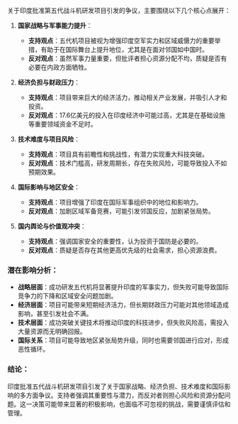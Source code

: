 关于印度批准第五代战斗机研发项目引发的争议，主要围绕以下几个核心点展开：

1. **国家战略与军事能力提升**：
   - **支持观点**：五代机项目被视为增强印度空军实力和区域威慑力的重要举措，有助于在国际舞台上提升地位，尤其是在面对邻国如中国时。
   - **反对观点**：虽然军事力量重要，但批评者担心资源分配不均，质疑是否有必要在内政方面牺牲。

2. **经济负担与财政压力**：
   - **支持观点**：项目带来巨大的经济活力，推动相关产业发展，并吸引人才和投资。
   - **反对观点**：17.6亿美元的投入在印度经济中可能过高，尤其是在基础设施等重要领域资金不足时。

3. **技术难度与项目风险**：
   - **支持观点**：项目具有前瞻性和挑战性，有潜力实现重大科技突破。
   - **反对观点**：技术门槛高，研发周期长，存在失败风险，可能导致投入不如预期效果。

4. **国际影响与地区安全**：
   - **支持观点**：项目增强了印度在国际军事组织中的地位和影响力。
   - **反对观点**：加剧区域军备竞赛，可能引发邻国反应，加剧紧张局势。

5. **国内舆论与价值观冲突**：
   - **支持观点**：强调国家安全的重要性，认为投资于国防是必要的。
   - **反对观点**：质疑是否存在其他更高优先级的社会需求，担心资源浪费。

### 潜在影响分析：

- **战略层面**：成功研发五代机将显著提升印度的军事实力，但失败可能导致国际竞争力的下降和区域安全问题加剧。
- **经济层面**：项目可能带来短期经济活力，但长期财政压力可能对其他领域造成影响，甚至引发社会不满。
- **技术层面**：成功突破关键技术将推动印度的科技进步，但失败风险高，需投入大量资源而无明确回报。
- **国际关系**：项目可能导致地区紧张局势升级，同时也需要邻国进行应对，形成恶性循环。

### 结论：

印度批准五代战斗机研发项目引发了关于国家战略、经济负担、技术难度和国际影响的多方面争议。支持者强调其重要性与潜力，而反对者则担心风险和资源分配问题。这一决策可能带来显著的积极影响，也面临不可忽视的挑战，需要谨慎评估和管理。